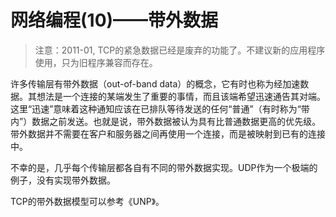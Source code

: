 # 网络编程(10)——带外数据 #

> 注意：2011-01, TCP的紧急数据已经是废弃的功能了。不建议新的应用程序使用，只为旧程序兼容而存在。

许多传输层有带外数据（out-of-band data）的概念，它有时也称为经加速数据。其想法是一个连接的某端发生了重要的事情，而且该端希望迅速通告其对端。这里“迅速”意味着这种通知应该在已排队等待发送的任何“普通”（有时称为“带内”）数据之前发送。也就是说，带外数据被认为具有比普通数据更高的优先级。带外数据并不需要在客户和服务器之间再使用一个连接，而是被映射到已有的连接中。

不幸的是，几乎每个传输层都各自有不同的带外数据实现。UDP作为一个极端的例子，没有实现带外数据。

TCP的带外数据模型可以参考《UNP》。

